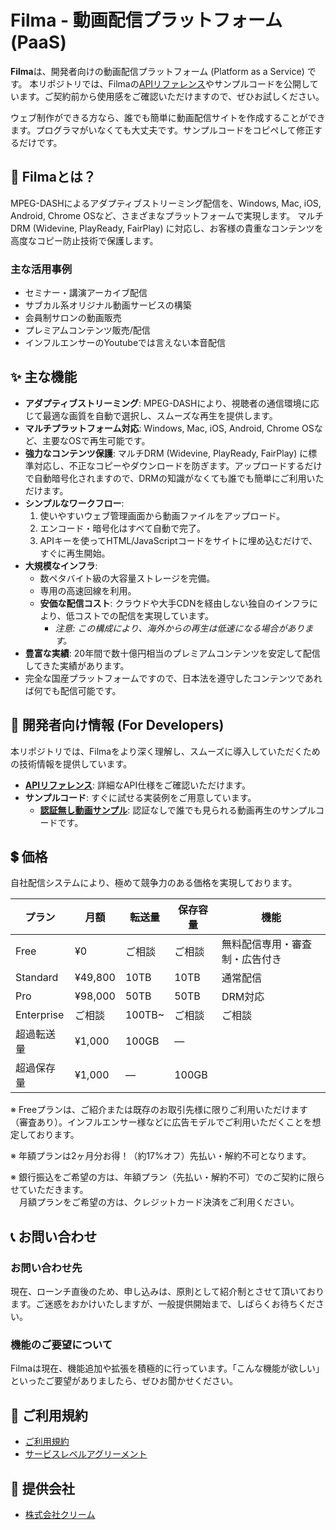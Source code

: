 # Filma - 動画配信プラットフォーム (PaaS)
**Filma**は、開発者向けの動画配信プラットフォーム (Platform as a Service) です。
本リポジトリでは、Filmaの[APIリファレンス](api_specification.md)やサンプルコードを公開しています。ご契約前から使用感をご確認いただけますので、ぜひお試しください。

ウェブ制作ができる方なら、誰でも簡単に動画配信サイトを作成することができます。プログラマがいなくても大丈夫です。サンプルコードをコピペして修正するだけです。

## 🚀 Filmaとは？

MPEG-DASHによるアダプティブストリーミング配信を、Windows, Mac, iOS, Android, Chrome OSなど、さまざまなプラットフォームで実現します。
マルチDRM (Widevine, PlayReady, FairPlay) に対応し、お客様の貴重なコンテンツを高度なコピー防止技術で保護します。

### 主な活用事例
- セミナー・講演アーカイブ配信
- サブカル系オリジナル動画サービスの構築
- 会員制サロンの動画販売
- プレミアムコンテンツ販売/配信
- インフルエンサーのYoutubeでは言えない本音配信

## ✨ 主な機能

  * **アダプティブストリーミング**: MPEG-DASHにより、視聴者の通信環境に応じて最適な画質を自動で選択し、スムーズな再生を提供します。
  * **マルチプラットフォーム対応**: Windows, Mac, iOS, Android, Chrome OSなど、主要なOSで再生可能です。
  * **強力なコンテンツ保護**: マルチDRM (Widevine, PlayReady, FairPlay) に標準対応し、不正なコピーやダウンロードを防ぎます。アップロードするだけで自動暗号化されますので、DRMの知識がなくても誰でも簡単にご利用いただけます。
  * **シンプルなワークフロー**:
    1.  使いやすいウェブ管理画面から動画ファイルをアップロード。
    2.  エンコード・暗号化はすべて自動で完了。
    3.  APIキーを使ってHTML/JavaScriptコードをサイトに埋め込むだけで、すぐに再生開始。
  * **大規模なインフラ**:
      * 数ペタバイト級の大容量ストレージを完備。
      * 専用の高速回線を利用。
      * **安価な配信コスト**: クラウドや大手CDNを経由しない独自のインフラにより、低コストでの配信を実現しています。
          * *注意: この構成により、海外からの再生は低速になる場合があります。*
  * **豊富な実績**: 20年間で数十億円相当のプレミアムコンテンツを安定して配信してきた実績があります。
  * 完全な国産プラットフォームですので、日本法を遵守したコンテンツであれば何でも配信可能です。

## 🔧 開発者向け情報 (For Developers)

本リポジトリでは、Filmaをより深く理解し、スムーズに導入していただくための技術情報を提供しています。

  * **[APIリファレンス](api_specification.md)**: 詳細なAPI仕様をご確認いただけます。
  * **サンプルコード**: すぐに試せる実装例をご用意しています。
    * **[認証無し動画サンプル](/template-no-auth)**: 認証なしで誰でも見られる動画再生のサンプルコードです。

## 💲 価格

自社配信システムにより、極めて競争力のある価格を実現しております。

| プラン      | 月額       | 転送量 | 保存容量 | 機能        |
|-------------|------------|--------|----------|-------------|
| Free        | ¥0         | ご相談 | ご相談   | 無料配信専用・審査制・広告付き |
| Standard    | ¥49,800    | 10TB   | 10TB     | 通常配信     |
| Pro         | ¥98,000    | 50TB   | 50TB     | DRM対応      |
| Enterprise  | ご相談     | 100TB~ | ご相談   | ご相談       |
| 超過転送量     | ¥1,000     | 100GB  | —        |             |
| 超過保存量     | ¥1,000     | —    | 100GB        |             |

※ Freeプランは、ご紹介または既存のお取引先様に限りご利用いただけます（審査あり）。インフルエンサー様などに広告モデルでご利用いただくことを想定しております。

※ 年額プランは2ヶ月分お得！（約17%オフ）先払い・解約不可となります。

※ 銀行振込をご希望の方は、年額プラン（先払い・解約不可）でのご契約に限らせていただきます。  
　月額プランをご希望の方は、クレジットカード決済をご利用ください。

## 📞 お問い合わせ

### お問い合わせ先

現在、ローンチ直後のため、申し込みは、原則として紹介制とさせて頂いております。ご迷惑をおかけいたしますが、一般提供開始まで、しばらくお待ちください。

### 機能のご要望について

Filmaは現在、機能追加や拡張を積極的に行っています。「こんな機能が欲しい」といったご要望がありましたら、ぜひお聞かせください。

## 📜 ご利用規約

- [ご利用規約](terms_of_service_template.md)
- [サービスレベルアグリーメント](service_level_agreement.md)

## 🏢 提供会社

- [株式会社クリーム](https://cream.co.jp/)
